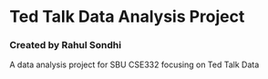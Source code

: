 # Ted Talk Data Analysis Project
### Created by Rahul Sondhi
A data analysis project for SBU CSE332 focusing on Ted Talk Data
